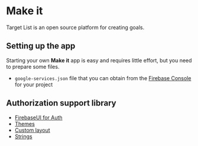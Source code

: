 # Make it
Target List is an open source platform for creating goals.

## Setting up the app
Starting your own **Make it** app is easy and requires little effort, but you need to prepare some files.

* `google-services.json` file that you can obtain from the [Firebase Console] for your project

## Authorization support library
* [FirebaseUI for Auth]
* [Themes]
* [Custom layout]
* [Strings]

<!-- Links -->
[FirebaseUI for Auth]: https://github.com/firebase/FirebaseUI-Android/blob/master/auth/README.md#firebaseui-for-auth
[Themes]: https://github.com/firebase/FirebaseUI-Android/blob/master/auth/README.md#themes
[Custom layout]: https://github.com/firebase/FirebaseUI-Android/blob/master/auth/README.md#custom-layout
[Strings]: https://github.com/firebase/FirebaseUI-Android/blob/master/auth/README.md#strings
[Firebase Console]: https://console.firebase.google.com/
